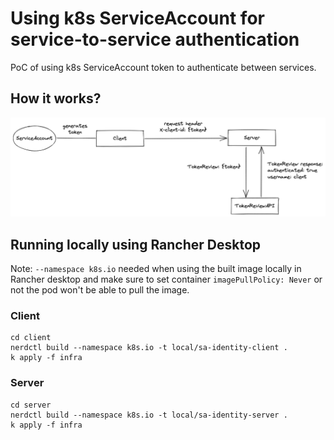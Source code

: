 # Using k8s ServiceAccount for service-to-service authentication

PoC of using k8s ServiceAccount token to authenticate between services.

## How it works?

![Authentication Diagram](./service-account-auth.png)

## Running locally using Rancher Desktop

Note: `--namespace k8s.io` needed when using the built image locally in Rancher desktop and make sure to set container `imagePullPolicy: Never` or not the pod won't be able to pull the image.

### Client

```
cd client
nerdctl build --namespace k8s.io -t local/sa-identity-client .
k apply -f infra
```

### Server

```
cd server
nerdctl build --namespace k8s.io -t local/sa-identity-server .
k apply -f infra
```